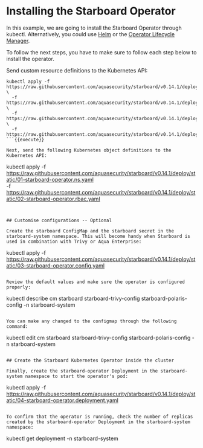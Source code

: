 # Installing the Starboard Operator

In this example, we are going to install the Starboard Operator through kubectl. Alternatively, you could use [Helm](https://aquasecurity.github.io/starboard/v0.14.1/operator/installation/helm/) or the [Operator Lifecycle Manager](https://aquasecurity.github.io/starboard/v0.14.1/operator/installation/olm/). 

To follow the next steps, you have to make sure to follow each step below to install the operator.

Send custom resource definitions to the Kubernetes API:

```
kubectl apply -f https://raw.githubusercontent.com/aquasecurity/starboard/v0.14.1/deploy/crd/vulnerabilityreports.crd.yaml \
  -f https://raw.githubusercontent.com/aquasecurity/starboard/v0.14.1/deploy/crd/configauditreports.crd.yaml \
  -f https://raw.githubusercontent.com/aquasecurity/starboard/v0.14.1/deploy/crd/clusterconfigauditreports.crd.yaml \
  -f https://raw.githubusercontent.com/aquasecurity/starboard/v0.14.1/deploy/crd/ciskubebenchreports.crd.yaml
```{{execute}}

Next, send the following Kubernetes object definitions to the Kubernetes API:

```
kubectl apply -f https://raw.githubusercontent.com/aquasecurity/starboard/v0.14.1/deploy/static/01-starboard-operator.ns.yaml \
  -f https://raw.githubusercontent.com/aquasecurity/starboard/v0.14.1/deploy/static/02-starboard-operator.rbac.yaml
```{{execute}}


## Customise configurations -- Optional

Create the starboard ConfigMap and the starboard secret in the starboard-system namespace. This will become handy when Starboard is used in combination with Trivy or Aqua Enterprise:

```
kubectl apply -f https://raw.githubusercontent.com/aquasecurity/starboard/v0.14.1/deploy/static/03-starboard-operator.config.yaml
```{{execute}}

Review the default values and make sure the operator is configured properly:

```
kubectl describe cm starboard starboard-trivy-config starboard-polaris-config -n starboard-system
```{{execute}}

You can make any changed to the configmap through the following command:
```
kubectl edit cm starboard starboard-trivy-config starboard-polaris-config -n starboard-system
```{{execute}}

## Create the Starboard Kubernetes Operator inside the cluster

Finally, create the starboard-operator Deployment in the starboard-system namespace to start the operator's pod:

```
kubectl apply -f https://raw.githubusercontent.com/aquasecurity/starboard/v0.14.1/deploy/static/04-starboard-operator.deployment.yaml
```{{execute}}

To confirm that the operator is running, check the number of replicas created by the starboard-operator Deployment in the starboard-system namespace:

```
kubectl get deployment -n starboard-system
```{{execute}}

